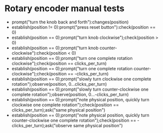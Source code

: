 # Rotary encoder manual tests

- prompt("turn the knob back and forth"):changes(position)
- establish(position != 0):prompt("press reset button"):check(position == 0)
- establish(position == 0);prompt("turn knob clockwise");check(position > 0)
- establish(position == 0);prompt("turn knob counter-clockwise"):check(position < 0)
- establish(position == 0);prompt("turn one complete rotation clockwise");check(position == clicks_per_turn)
- establish(position == 0);prompt("turn one complete rotation counter-clockwise");check(position == -clicks_per_turn)
- establish(position == 0);prompt("slowly turn clockwise one complete rotation");observe(position, 0...clicks_per_turn)
- establish(position == 0);prompt("slowly turn counter-clockwise one complete rotation");observe(position, 0...-clicks_per_turn)
- establish(position == 0);prompt("note physical position, quickly turn clockwise one complete rotation");check(position == clicks_per_turn);ask("same physical position")
- establish(position == 0);prompt("note physical position, quickly turn counter-clockwise one complete rotation");check(position == -clicks_per_turn);ask("observe same physical position")